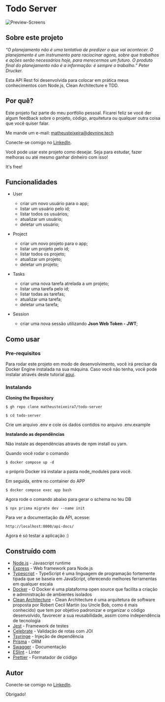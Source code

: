 # Todo Server

![Preview-Screens](http://store-images.microsoft.com/image/apps.22333.9007199266251942.d218f486-6f90-4e8a-864a-410aa7d8b05d.a15d73d1-39a4-4821-ac98-41b2da32bc36)

## Sobre este projeto

_“O planejamento não é uma tentativa de predizer o que vai acontecer. O planejamento é um instrumento para raciocinar agora, sobre que trabalhos e ações serão necessários hoje, para merecermos um futuro. O produto final do planejamento não é a informação: é sempre o trabalho.” Peter Drucker._

Esta API Rest foi desenvolvida para colocar em prática meus conhecimentos com Node.js, Clean Architecture e TDD.

## Por quê?

Este projeto faz parte do meu portfólio pessoal. Ficarei feliz se você der algum feedback sobre o projeto, código, arquitetura ou qualquer outra coisa que você quiser falar.

Me mande um e-mail: matheusteixeira@devnine.tech

Conecte-se comigo no [LinkedIn](https://www.linkedin.com/in/matheusteixeirajs).

Você pode usar este projeto como desejar. Seja para estudar, fazer melhoras ou até mesmo ganhar dinheiro com isso!

It's free!

## Funcionalidades

- User

  - criar um novo usuário para o app;
  - listar um usuário pelo id;
  - listar todos os usuários;
  - atualizar um usuário;
  - deletar um usuário;

- Project

  - criar um novo projeto para o app;
  - listar um projeto pelo id;
  - listar todos os projeto;
  - atualizar um projeto;
  - deletar um projeto;

- Tasks

  - criar uma nova tarefa atrelada a um projeto;
  - listar uma tarefa pelo id;
  - listar todas as tarefas;
  - atualizar uma tarefa;
  - deletar uma tarefa;

- Session
  - criar uma nova sessão utilizando **Json Web Token - JWT**;

## Como usar

### Pre-requisitos

Para rodar este projeto em modo de desenvolvimento, você irá precisar da Docker Engine instalada na sua máquina. Caso você não tenha, você pode instalar através deste tutorial [aqui](https://docs.docker.com/engine/install/).

### Instalando

**Cloning the Repository**

```
$ gh repo clone matheusteixeira7/todo-server

$ cd todo-server
```

Crie um arquivo .env e cole os dados contidos no arquivo .env.example

**Instalando as dependências**

Não instale as dependências através de npm install ou yarn.

Quando você rodar o comando

```
$ docker compose up -d
```

o próprio Docker irá instalar a pasta node_modules para você.

Em seguida, entre no container do APP

```
$ docker compose exec app bash
```

Agora rode o comando abaixo para gerar o schema no teu DB

```
$ npx prisma migrate dev --name init
```

Para ver a documentação da API, acesse:

```
http://localhost:8000/api-docs/
```

Agora é só testar a aplicação :)

## Construído com

- [Node.js](https://nodejs.org/en/) - Javascript runtime
- [Express](https://expressjs.com/) - Web framework para Node.js
- [Typescript](https://www.typescriptlang.org/) - TypeScript é uma linguagem de programação fortemente tipada que se baseia em JavaScript, oferecendo melhores ferramentas em qualquer escala
- [Docker](https://www.docker.com/) - O Docker é uma plataforma open source que facilita a criação e administração de ambientes isolados
- [Clean Architecture](https://redux-saga.js.org/) - Clean Architecture é uma arquitetura de software proposta por Robert Cecil Martin (ou Uncle Bob, como é mais conhecido) que tem por objetivo padronizar e organizar o código desenvolvido, favorecer a sua reusabilidade, assim como independência de tecnologia
- [Jest](https://jestjs.io/) - Framework de testes
- [Celebrate](https://github.com/arb/celebrate) - Validação de rotas com JOI
- [Tsyringe](https://github.com/microsoft/tsyringe) - Injeção de dependência
- [Prisma](https://www.prisma.io/) - ORM
- [Swagger](https://swagger.io/) - Documentação
- [ESlint](https://eslint.org/) - Linter
- [Prettier](https://prettier.io/) - Formatador de código

## Autor

Conecte-se comigo no [LinkedIn](https://www.linkedin.com/in/matheusteixeirajs).

Obrigado!
